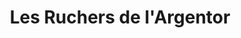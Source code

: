 ---
title: "Les Ruchers de l'Argentor"
url: /nanteuil-en-vallee/les-ruchers-de-largentor/
shop: Süßwaren
---